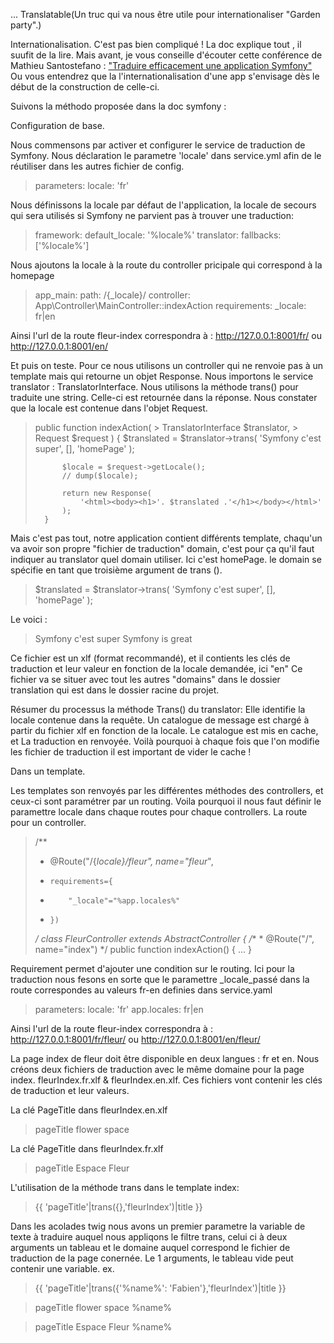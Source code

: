 ... Translatable(Un truc qui va nous être utile pour internationaliser "Garden party".)

Internationalisation.
C'est pas bien compliqué ! La doc explique tout , il suufit de la lire.
Mais avant, je vous conseille d'écouter cette conférence de Mathieu Santostefano : ["Traduire efficacement une application Symfony"](https://www.youtube.com/watch?v=zP6vbkc-GJY&list=LLV9V9pcuHXc48YcvQsVQiQA&index=10&t=0s)
Ou vous entendrez que la l'internationalisation d'une app s'envisage dès le début de la construction de celle-ci. 

Suivons la méthodo proposée dans la doc symfony :

Configuration de base.

Nous commensons par activer et configurer le service de traduction de Symfony.
Nous déclaration le parametre 'locale' dans service.yml afin de le réutiliser dans les autres fichier de config.

>   parameters:
>       locale: 'fr'

Nous définissons la locale par défaut de l'application, la locale de secours qui sera utilisés si Symfony ne parvient pas à trouver une traduction:

>   framework:
>       default_locale: '%locale%'
>       translator:
>           fallbacks: ['%locale%']

Nous ajoutons la locale à la route du controller pricipale qui correspond à la homepage

>   app_main:
>       path:       /{_locale}/
>       controller: App\Controller\MainController::indexAction
>       requirements:
>           _locale: fr|en

Ainsi l'url de la route fleur-index correspondra à : 
http://127.0.0.1:8001/fr/ 
ou 
http://127.0.0.1:8001/en/

Et puis on teste. Pour ce nous utilisons un controller qui ne renvoie pas à un template mais qui retourne un objet Response. Nous importons le service translator : TranslatorInterface. 
Nous utilisons la méthode trans() pour traduite une string. Celle-ci est retournée dans la réponse. 
Nous constater que la locale est contenue dans l'objet Request.

>   public function indexAction(
    >   TranslatorInterface $translator, 
    >   Request $request
>   )
>       {
>           $translated = $translator->trans(
>               'Symfony c\'est super',  [], 'homePage' 
>           );
>           
>           $locale = $request->getLocale();
>           // dump($locale);
>           
>           return new Response(
>               '<html><body><h1>'. $translated .'</h1></body></html>'
>           );
>       }

Mais c'est pas tout, notre application contient différents template, chaqu'un va avoir son propre "fichier de traduction" domain, c'est pour ça qu'il faut indiquer au translator quel domain utiliser. Ici c'est homePage.
le domain se spécifie en tant que troisième argument de trans ().

>   $translated = $translator->trans(
>       'Symfony c\'est super',  [], 'homePage' 
>   );

Le voici :
>   <?xml version="1.0"?>
>   <xliff version="1.2" xmlns="urn:oasis:names:tc:xliff:document:1.2">
>       <file source-language="en" datatype="plaintext" original="file.ext">
>           <body>
>               <trans-unit id="title">
>                   <source>Symfony c'est super</source>
>                   <target>Symfony is great</target>
>               </trans-unit>
>           </body>
>       </file>
>   </xliff>

Ce fichier est un xlf (format recommandé), et il contients les clés de traduction et leur valeur en fonction de la locale demandée, ici "en"
Ce fichier va se situer avec tout les autres "domains" dans le dossier translation qui est dans le dossier racine du projet.

Résumer du processus la méthode Trans() du translator:
    Elle identifie la locale contenue dans la requête.
    Un catalogue de message est chargé à partir du fichier xlf en fonction de la locale.
    Le catalogue est mis en cache,
    et La traduction en renvoyée. 
Voilà pourquoi à chaque fois que l'on modifie les fichier de traduction il est important de vider le cache !

Dans un template.

Les templates son renvoyés par les différentes méthodes des controllers, et ceux-ci sont paramétrer par un routing. Voila pourquoi il nous faut définir le paramettre locale dans chaque routes pour chaque controllers.
La route pour un controller.

>   /**
>    * @Route("/{_locale}/fleur", name="fleur_", 
>    *     requirements={
>    *         "_locale"="%app.locales%"
>    *     })
>    */
>   class FleurController extends AbstractController
>   {
>       /**
>        * @Route("/", name="index")
>        */
>       public function indexAction()
>       { ... }

Requirement permet d'ajouter une condition sur le routing. Ici pour la traduction nous fesons en sorte que le paramettre _locale_passé dans la route correspondes au valeurs fr-en definies dans service.yaml
>   parameters:
>       locale: 'fr'
>       app.locales: fr|en

Ainsi l'url de la route fleur-index correspondra à : 
http://127.0.0.1:8001/fr/fleur/ 
ou 
http://127.0.0.1:8001/en/fleur/

La page index de fleur doit être disponible en deux langues : fr et en. Nous créons deux fichiers de traduction avec le même domaine pour la page index.
fleurIndex.fr.xlf & fleurIndex.en.xlf.
Ces fichiers vont contenir les clés de traduction et leur valeurs.

La clé PageTitle dans fleurIndex.en.xlf
>   <trans-unit id="pageTitle">
>       <source>pageTitle</source>
>       <target>flower space</target>
>   </trans-unit>

La clé PageTitle dans fleurIndex.fr.xlf
>   <trans-unit id="pageTitle">
>       <source>pageTitle</source>
>       <target>Espace Fleur</target>
>   </trans-unit>

L'utilisation de la méthode trans dans le template index:
>   {{ 'pageTitle'|trans({},'fleurIndex')|title  }} 

Dans les acolades twig nous avons un premier parametre la variable de texte à traduire auquel nous appliqons le filtre trans, celui ci à deux arguments un tableau et le domaine auquel correspond le fichier de traduction de la page conernée. Le 1 arguments, le tableau vide peut contenir une variable. ex.

>   {{ 'pageTitle'|trans({'%name%': 'Fabien'},'fleurIndex')|title  }}

>   <trans-unit id="pageTitle">
>       <source>pageTitle</source>
>       <target>flower space %name%</target>
>   </trans-unit>

>   <trans-unit id="pageTitle">
>       <source>pageTitle</source>
>       <target>Espace Fleur %name%</target>
>   </trans-unit>
